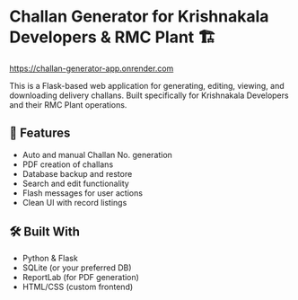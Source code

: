 # Challan Generator for Krishnakala Developers & RMC Plant 🏗️

https://challan-generator-app.onrender.com

This is a Flask-based web application for generating, editing, viewing, and downloading delivery challans. Built specifically for Krishnakala Developers and their RMC Plant operations.

## 🚀 Features

- Auto and manual Challan No. generation
- PDF creation of challans
- Database backup and restore
- Search and edit functionality
- Flash messages for user actions
- Clean UI with record listings

## 🛠 Built With

- Python & Flask
- SQLite (or your preferred DB)
- ReportLab (for PDF generation)
- HTML/CSS (custom frontend)



